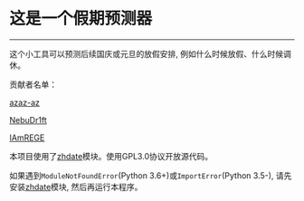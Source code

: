 # 这是一个假期预测器
***
这个小工具可以预测后续国庆或元旦的放假安排, 例如什么时候放假、什么时候调休。

贡献者名单：

[azaz-az](https://github.com/azaz-az)

[NebuDr1ft](https://github.com/NebuDr1ft)

[IAmREGE](https://github.com/IAmREGE)

本项目使用了[zhdate](https://github.com/CutePandaSh/zhdate)模块。使用GPL3.0协议开放源代码。

如果遇到`ModuleNotFoundError`(Python 3.6+)或`ImportError`(Python 3.5-), 请先安装[zhdate](https://github.com/CutePandaSh/zhdate)模块, 然后再运行本程序。
